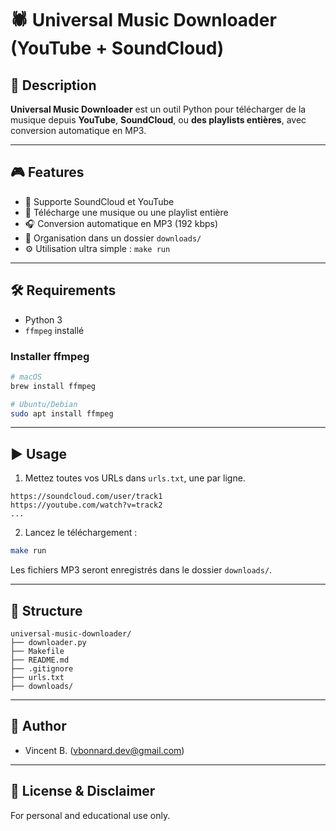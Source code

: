 # 🕷 Universal Music Downloader (YouTube + SoundCloud)

## 📌 Description

**Universal Music Downloader** est un outil Python pour télécharger de la musique depuis **YouTube**, **SoundCloud**, ou **des playlists entières**, avec conversion automatique en MP3.

---

## 🎮 Features

- 🎵 Supporte SoundCloud et YouTube
- 📄 Télécharge une musique ou une playlist entière
- 🎧 Conversion automatique en MP3 (192 kbps)
- 📂 Organisation dans un dossier `downloads/`
- ⚙️ Utilisation ultra simple : `make run`

---

## 🛠 Requirements

- Python 3
- `ffmpeg` installé

### Installer ffmpeg

```bash
# macOS
brew install ffmpeg

# Ubuntu/Debian
sudo apt install ffmpeg
```

---

## ▶️ Usage

1. Mettez toutes vos URLs dans `urls.txt`, une par ligne.

```
https://soundcloud.com/user/track1
https://youtube.com/watch?v=track2
...
```

2. Lancez le téléchargement :
```bash
make run
```

Les fichiers MP3 seront enregistrés dans le dossier `downloads/`.

---

## 📂 Structure

```
universal-music-downloader/
├── downloader.py
├── Makefile
├── README.md
├── .gitignore
├── urls.txt
├── downloads/
```

---

## 👤 Author

- Vincent B. (vbonnard.dev@gmail.com)

---

## 📜 License & Disclaimer

For personal and educational use only.